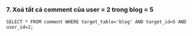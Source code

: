 ### 7. Xoá tất cả comment của user = 2 trong blog = 5
```mysql
SELECT * FROM comment WHERE target_table='blog' AND target_id=5 AND user_id=2;
```
